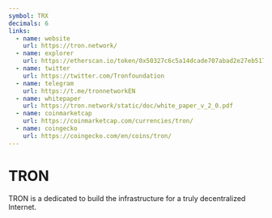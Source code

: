 ```yaml
---
symbol: TRX
decimals: 6
links:
  - name: website
    url: https://tron.network/
  - name: explorer
    url: https://etherscan.io/token/0x50327c6c5a14dcade707abad2e27eb517df87ab5
  - name: twitter
    url: https://twitter.com/Tronfoundation
  - name: telegram
    url: https://t.me/tronnetworkEN
  - name: whitepaper
    url: https://tron.network/static/doc/white_paper_v_2_0.pdf
  - name: coinmarketcap
    url: https://coinmarketcap.com/currencies/tron/
  - name: coingecko
    url: https://coingecko.com/en/coins/tron/
---
```


# TRON

TRON is a dedicated to build the infrastructure for a truly decentralized Internet.
